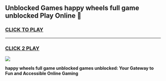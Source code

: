 
## Unblocked Games happy wheels full game unblocked Play Online 👋
<h3>
<a href="https://news.freeplayer.one?title=happy_wheels_full_game_unblocked&ref=17F">CLICK TO PLAY</a></h3>
<hr>

<h3>
<a href="https://news.freeplayer.one?title=happy_wheels_full_game_unblocked&ref=17F">CLICK 2 PLAY</a>
  
</h3>

<a href="https://news.freeplayer.one?title=happy_wheels_full_game_unblocked&ref=17F/"><img src="https://clearcache.store/games.png"></a>


**happy wheels full game unblocked games unblocked: Your Gateway to Fun and Accessible Online Gaming**
